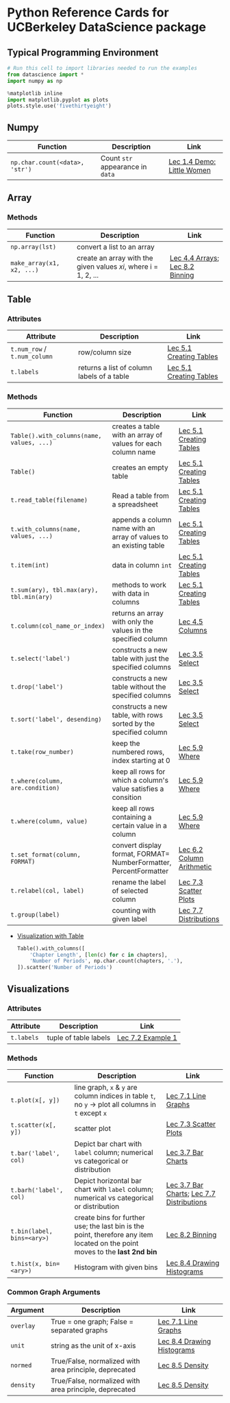 # Python Reference Cards for UCBerkeley DataScience package

## Typical Programming Environment

```python
# Run this cell to import libraries needed to run the examples
from datascience import *
import numpy as np

%matplotlib inline
import matplotlib.pyplot as plots
plots.style.use('fivethirtyeight')
```

## Numpy

| Function | Description | Link |
|----------|-------------|------|
| `np.char.count(<data>, 'str')` | Count `str` appearance in `data` | [Lec 1.4 Demo: Little Women](../DSFund-BerkeleyX/1-CompThinkWPython/01-Intro.md#lec-14-demo-little-women) |

## Array

### Methods

| Function | Description | Link |
|----------|-------------|------|
| `np.array(lst)` | convert a list to an array | |
| `make_array(x1, x2, ...)` | create an array with the given values $xi$, where i = 1, 2, ...  | [Lec 4.4 Arrays](../DSFund-BerkeleyX/1-CompThinkWPython/04-Expression.md#lec-44-arrays); [Lec 8.2 Binning](../DSFund-BerkeleyX/1-CompThinkWPython/08-Histograms.md#lec-82-binning) |



## Table

### Attributes

| Attribute | Description | Link |
|-----------|-------------|------|
| `t.num_row` / `t.num_column` | row/column size |  [Lec 5.1 Creating Tables](../DSFund-BerkeleyX/1-CompThinkWPython/05-Strings.md#lec-51-creating-tables) |
| `t.labels` | returns a list of column labels of a table | [Lec 5.1 Creating Tables](../DSFund-BerkeleyX/1-CompThinkWPython/05-Strings.md#lec-51-creating-tables) |


### Methods 

| Function | Description | Link |
|----------|-------------|------|
| `Table().with_columns(name, values, ...)` | creates a table with an array of values for each column name |  [Lec 5.1 Creating Tables](../DSFund-BerkeleyX/1-CompThinkWPython/05-Strings.md#lec-51-creating-tables) |
| `Table()` | creates an empty table|  [Lec 5.1 Creating Tables](../DSFund-BerkeleyX/1-CompThinkWPython/05-Strings.md#lec-51-creating-tables) |
| `t.read_table(filename)` | Read a table from a spreadsheet | [Lec 5.1 Creating Tables](../DSFund-BerkeleyX/1-CompThinkWPython/05-Strings.md#lec-51-creating-tables) |
| `t.with_columns(name, values, ...)` | appends a column name with an array of values to an existing table |  [Lec 5.1 Creating Tables](../DSFund-BerkeleyX/1-CompThinkWPython/05-Strings.md#lec-51-creating-tables) |
| `t.item(int)` | data in column `int` | [Lec 5.1 Creating Tables](../DSFund-BerkeleyX/1-CompThinkWPython/05-Strings.md#lec-51-creating-tables) |
| `t.sum(ary), tbl.max(ary), tbl.min(ary)` | methods to work with data in columns | [Lec 5.1 Creating Tables](../DSFund-BerkeleyX/1-CompThinkWPython/05-Strings.md#lec-51-creating-tables) |
| `t.column(col_name_or_index)` | returns an array with only the values in the specified column | [Lec 4.5 Columns](../DSFund-BerkeleyX/1-CompThinkWPython/04-Expression.md#lec-45-columns) |
| `t.select('label')` | constructs a new table with just the specified columns | [Lec 3.5 Select](../DSFund-BerkeleyX/1-CompThinkWPython/03-PythonTables.md#lec-35-select) |
| `t.drop('label')` | constructs a new table without the specified columns | [Lec 3.5 Select](../DSFund-BerkeleyX/1-CompThinkWPython/03-PythonTables.md#lec-35-select) |
| `t.sort('label', desending)` | constructs a new table, with rows sorted by the specified column | [Lec 3.5 Select](../DSFund-BerkeleyX/1-CompThinkWPython/03-PythonTables.md#lec-35-select) |
| `t.take(row_number)` | keep the numbered rows, index starting at 0 | [Lec 5.9 Where](../DSFund-BerkeleyX/1-CompThinkWPython/05-Strings.md#lec-59-where) |
| `t.where(column, are.condition)` | keep all rows for which a column's value satisfies a consition | [Lec 5.9 Where](../DSFund-BerkeleyX/1-CompThinkWPython/05-Strings.md#lec-59-where) |
| `t.where(column, value)` | keep all rows containing a certain value in a column | [Lec 5.9 Where](../DSFund-BerkeleyX/1-CompThinkWPython/05-Strings.md#lec-59-where) |
| `t.set_format(column, FORMAT)` | convert display format, FORMAT= NumberFormatter, PercentFormatter | [Lec 6.2 Column Arithmetic](../DSFund-BerkeleyX/1-CompThinkWPython/06-Census.md#lec-62-column-arithmetic) |
| `t.relabel(col, label)` | rename the label of selected column | [Lec 7.3 Scatter Plots](../DSFund-BerkeleyX/1-CompThinkWPython/07-Charts.md#lec-73-scatter-plots) |
| `t.group(label)` | counting with given label |[Lec 7.7 Distributions](../DSFund-BerkeleyX/1-CompThinkWPython/07-Charts.md#lec-77-distributions) |



+ [Visualization with Table](../DSFund-BerkeleyX/1-CompThinkWPython/01-Intro.md#lec-16-demo-visualizations-2)

    ```python
    Table().with_columns([
        'Chapter Length', [len(c) for c in chapters],
        'Number of Periods', np.char.count(chapters, '.'),
    ]).scatter('Number of Periods')
    ```

## Visualizations

### Attributes

| Attribute | Description | Link |
|-----------|-------------|------|
| `t.labels` | tuple of table labels | [Lec 7.2 Example 1](../DSFund-BerkeleyX/1-CompThinkWPython/07-Charts.md#lec-72-example-1) |



### Methods

| Function | Description | Link |
|----------|-------------|------|
| `t.plot(x[, y])` | line graph, `x` & `y` are column indices in table `t`, no `y` -> plot all columns in `t` except `x` | [Lec 7.1 Line Graphs](../DSFund-BerkeleyX/1-CompThinkWPython/07-Charts.md#lec-71-line-graphs) |
| `t.scatter(x[, y])` | scatter plot | [Lec 7.3 Scatter Plots](../DSFund-BerkeleyX/1-CompThinkWPython/07-Charts.md#lec-73-scatter-plots) |
| `t.bar('label', col)` | Depict bar chart with `label` column; numerical vs categorical or distribution | [Lec 3.7 Bar Charts](../DSFund-BerkeleyX/1-CompThinkWPython/03-PythonTables.md#lec-37-bar-charts) | 
| `t.barh('label', col)` | Depict horizontal bar chart with `label` column; numerical vs categorical or distribution | [Lec 3.7 Bar Charts](../DSFund-BerkeleyX/1-CompThinkWPython/03-PythonTables.md#lec-37-bar-charts); [Lec 7.7 Distributions](../DSFund-BerkeleyX/1-CompThinkWPython/07-Charts.md#lec-77-Distributions) |
| `t.bin(label, bins=<ary>)` | create bins for further use; the last bin is the point, therefore any item located on the point moves to the __last 2nd bin__ | [Lec 8.2 Binning](../DSFund-BerkeleyX/1-CompThinkWPython/08-Histograms.md#lec-82-binning) |
| `t.hist(x, bin=<ary>)` | Histogram with given bins | [Lec 8.4 Drawing Histograms](../DSFund-BerkeleyX/1-CompThinkWPython/08-Histograms.md#lec-84-drawing-histograms) |


### Common Graph Arguments

| Argument | Description | Link |
|----------|-------------|------|
| `overlay` | True = one graph; False = separated graphs | [Lec 7.1 Line Graphs](../DSFund-BerkeleyX/1-CompThinkWPython/07-Charts.md#lec-71-line-graphs) |
| `unit` | string as the unit of x-axis | [Lec 8.4 Drawing Histograms](../DSFund-BerkeleyX/1-CompThinkWPython/08-Histograms.md#lec-84-drawing-histograms) |
| `normed` | True/False, normalized with area principle, deprecated | [Lec 8.5 Density](../DSFund-BerkeleyX/1-CompThinkWPython/08-Histograms.md#lec-85-desity) |
| `density` | True/False, normalized with area principle, deprecated | [Lec 8.5 Density](../DSFund-BerkeleyX/1-CompThinkWPython/08-Histograms.md#lec-85-desity) |





